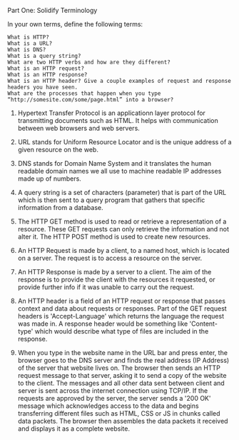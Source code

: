 
Part One: Solidify Terminology

In your own terms, define the following terms:

    What is HTTP?
    What is a URL?
    What is DNS?
    What is a query string?
    What are two HTTP verbs and how are they different?
    What is an HTTP request?
    What is an HTTP response?
    What is an HTTP header? Give a couple examples of request and response headers you have seen.
    What are the processes that happen when you type “http://somesite.com/some/page.html” into a browser?

1. Hypertext Transfer Protocol is an applicationn layer protocol for transmitting documents such as HTML. It helps with communication between web browsers and web servers. 

2. URL stands for Uniform Resource Locator and is the unique address of a given resource on the web.

3. DNS stands for Domain Name System and it translates the human readable domain names we all use to machine readable IP addresses made up of numbers.

4. A query string is a set of characters (parameter) that is part of the URL which is then sent to a query program that gathers that specific information from a database.

5. The HTTP GET method is used to read or retrieve a representation of a resource. These GET requests can only retrieve the information and not alter it. The HTTP POST method is used to create new resources.

6. An HTTP Request is made by a client, to a named host, which is located on a server. The request is to access a resource on the server.

7. An HTTP Response is made by a server to a client. The aim of the response is to provide the client with the resources it requested, or provide further info if it was unable to carry out the request.

8. An HTTP header is a field of an HTTP request or response that passes context and data about requests or responses. Part of the GET request headers is 'Accept-Language' which returns the language the request was made in. A response header would be something like 'Content-type' which would describe what type of files are included in the response. 

9. When you type in the website name in the URL bar and press enter, the browser goes to the DNS server and finds the real address (IP Address) of the server that website lives on. The browser then sends an HTTP request message to that server, asking it to send a copy of the website to the client. The messages and all other data sent between client and server is sent across the internet connection using TCP/IP. If the requests are approved by the server, the server sends a '200 OK' message which acknowledges access to the data and begins transferring different files such as HTML, CSS or JS in chunks called data packets. The browser then assembles the data packets it received and displays it as a complete website. 